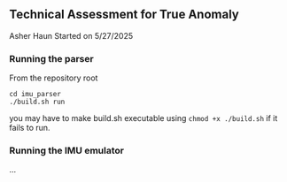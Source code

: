 ## Technical Assessment for True Anomaly
Asher Haun
Started on 5/27/2025

### Running the parser
From the repository root
```
cd imu_parser
./build.sh run
```
you may have to make build.sh executable using `chmod +x ./build.sh` if it fails to run.

### Running the IMU emulator
...
